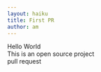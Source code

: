 ```yaml
---
layout: haiku
title: First PR
author: am
---
```


Hello World<br>
This is an open source project<br>
pull request<br>
